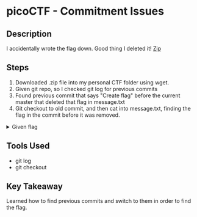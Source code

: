 # picoCTF - Commitment Issues

## Description
I accidentally wrote the flag down. Good thing I deleted it!
[Zip](https://artifacts.picoctf.net/c_titan/77/challenge.zip)


## Steps
1. Downloaded .zip file into my personal CTF folder using wget.
2. Given git repo, so I checked git log for previous commits
3. Found previous commit that says "Create flag" before the current master that deleted that flag in message.txt
4. Git checkout to old commit, and then cat into message.txt, finding the flag in the commit before it was removed.
<details>
  <summary>Given flag</summary>
  
  >!picoCTF{s@n1t1z3_30e86d36}
</details> 


## Tools Used
- git log
- git checkout

## Key Takeaway
Learned how to find previous commits and switch to them in order to find the flag. 
